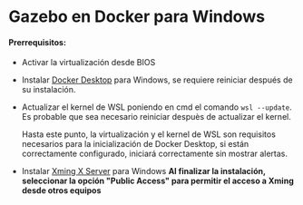 # Gazebo en Docker para Windows

#### Prerrequisitos:


* Activar la virtualización desde BIOS
* Instalar [Docker Desktop](https://www.docker.com/products/docker-desktop/) para Windows, se requiere reiniciar después de su instalación.
* Actualizar el kernel de WSL poniendo en cmd el comando `wsl --update`. Es probable que sea necesario reiniciar despuès de actualizar el kernel.
  
  Hasta este punto, la virtualización y el kernel de WSL son requisitos necesarios para la inicialización de Docker Desktop, si están correctamente configurado, iniciará correctamente sin mostrar alertas.
  
* Instalar [Xming X Server](https://sourceforge.net/projects/xming/) para Windows **Al finalizar la instalación, seleccionar la opción "Public Access" para permitir el acceso a Xming desde otros equipos**
